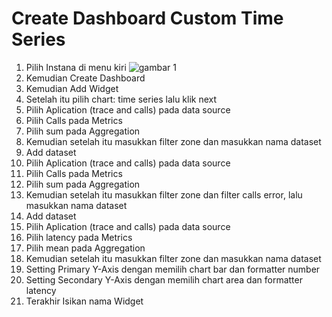 # Create Dashboard Custom Time Series

1. Pilih Instana di menu kiri  ![gambar 1](widget1.png)
2. Kemudian Create Dashboard  
3. Kemudian Add Widget
4. Setelah itu pilih chart: time series lalu klik next
5. Pilih Aplication (trace and calls) pada data source
6. Pilih Calls pada Metrics
7. Pilih sum pada Aggregation
8. Kemudian setelah itu masukkan filter zone dan masukkan nama dataset
9. Add dataset
10. Pilih Aplication (trace and calls) pada data source
11. Pilih Calls pada Metrics
12. Pilih sum pada Aggregation
13. Kemudian setelah itu masukkan filter zone dan filter calls error, lalu masukkan nama dataset
14. Add dataset
15. Pilih Aplication (trace and calls) pada data source
16. Pilih latency pada Metrics
17. Pilih mean pada Aggregation
18. Kemudian setelah itu masukkan filter zone dan masukkan nama dataset
19. Setting Primary Y-Axis dengan memilih chart bar dan formatter number
20. Setting Secondary Y-Axis dengan memilih chart area dan formatter latency
21. Terakhir Isikan nama Widget
